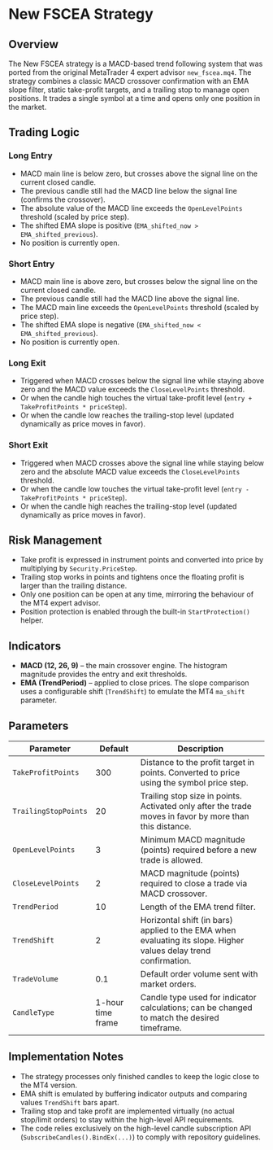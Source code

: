 # New FSCEA Strategy

## Overview
The New FSCEA strategy is a MACD-based trend following system that was ported from the original MetaTrader 4 expert advisor `new_fscea.mq4`. The strategy combines a classic MACD crossover confirmation with an EMA slope filter, static take-profit targets, and a trailing stop to manage open positions. It trades a single symbol at a time and opens only one position in the market.

## Trading Logic
### Long Entry
- MACD main line is below zero, but crosses above the signal line on the current closed candle.
- The previous candle still had the MACD line below the signal line (confirms the crossover).
- The absolute value of the MACD line exceeds the `OpenLevelPoints` threshold (scaled by price step).
- The shifted EMA slope is positive (`EMA_shifted_now > EMA_shifted_previous`).
- No position is currently open.

### Short Entry
- MACD main line is above zero, but crosses below the signal line on the current closed candle.
- The previous candle still had the MACD line above the signal line.
- The MACD main line exceeds the `OpenLevelPoints` threshold (scaled by price step).
- The shifted EMA slope is negative (`EMA_shifted_now < EMA_shifted_previous`).
- No position is currently open.

### Long Exit
- Triggered when MACD crosses below the signal line while staying above zero and the MACD value exceeds the `CloseLevelPoints` threshold.
- Or when the candle high touches the virtual take-profit level (`entry + TakeProfitPoints * priceStep`).
- Or when the candle low reaches the trailing-stop level (updated dynamically as price moves in favor).

### Short Exit
- Triggered when MACD crosses above the signal line while staying below zero and the absolute MACD value exceeds the `CloseLevelPoints` threshold.
- Or when the candle low touches the virtual take-profit level (`entry - TakeProfitPoints * priceStep`).
- Or when the candle high reaches the trailing-stop level (updated dynamically as price moves in favor).

## Risk Management
- Take profit is expressed in instrument points and converted into price by multiplying by `Security.PriceStep`.
- Trailing stop works in points and tightens once the floating profit is larger than the trailing distance.
- Only one position can be open at any time, mirroring the behaviour of the MT4 expert advisor.
- Position protection is enabled through the built-in `StartProtection()` helper.

## Indicators
- **MACD (12, 26, 9)** – the main crossover engine. The histogram magnitude provides the entry and exit thresholds.
- **EMA (TrendPeriod)** – applied to close prices. The slope comparison uses a configurable shift (`TrendShift`) to emulate the MT4 `ma_shift` parameter.

## Parameters
| Parameter | Default | Description |
|-----------|---------|-------------|
| `TakeProfitPoints` | 300 | Distance to the profit target in points. Converted to price using the symbol price step. |
| `TrailingStopPoints` | 20 | Trailing stop size in points. Activated only after the trade moves in favor by more than this distance. |
| `OpenLevelPoints` | 3 | Minimum MACD magnitude (points) required before a new trade is allowed. |
| `CloseLevelPoints` | 2 | MACD magnitude (points) required to close a trade via MACD crossover. |
| `TrendPeriod` | 10 | Length of the EMA trend filter. |
| `TrendShift` | 2 | Horizontal shift (in bars) applied to the EMA when evaluating its slope. Higher values delay trend confirmation. |
| `TradeVolume` | 0.1 | Default order volume sent with market orders. |
| `CandleType` | 1-hour time frame | Candle type used for indicator calculations; can be changed to match the desired timeframe. |

## Implementation Notes
- The strategy processes only finished candles to keep the logic close to the MT4 version.
- EMA shift is emulated by buffering indicator outputs and comparing values `TrendShift` bars apart.
- Trailing stop and take profit are implemented virtually (no actual stop/limit orders) to stay within the high-level API requirements.
- The code relies exclusively on the high-level candle subscription API (`SubscribeCandles().BindEx(...)`) to comply with repository guidelines.
